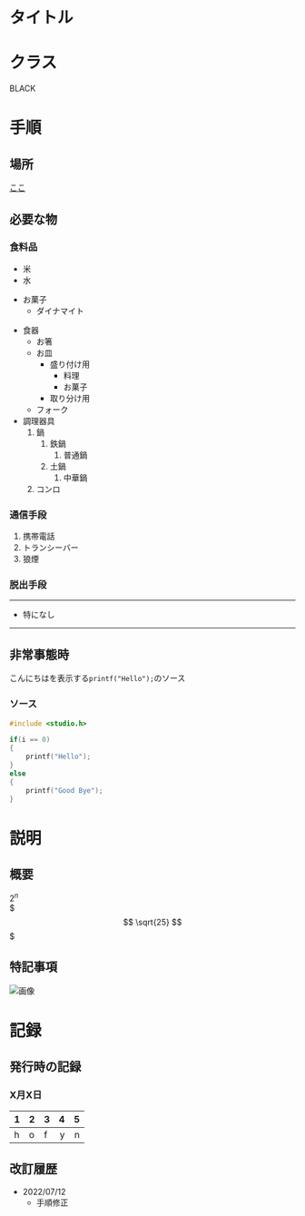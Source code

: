 # タイトル

# クラス
BLACK

# 手順
## 場所
[ここ](https://notepm.jp/help/markdown-table)
## 必要な物
### 食料品
- 米
- 水
+ お菓子
    + ダイナマイト
* 食器
    * お箸
    * お皿
        * 盛り付け用
            * 料理
            * お菓子
        * 取り分け用
    * フォーク
* 調理器具
    1. 鍋
        1. 鉄鍋
            1. 普通鍋
        6. 土鍋
            1. 中華鍋
    2. コンロ
### 通信手段
1. 携帯電話
1. トランシーバー
2. 狼煙 
### 脱出手段
---
- 特になし
---
## 非常事態時
こんにちはを表示する`printf("Hello");`のソース
### ソース
```C
#include <studio.h>

if(i == 0)
{
    printf("Hello");
}
else
{
    printf("Good Bye");
}
```

# 説明
## 概要
$2^n$  
$$$
\sqrt{25}
$$$
## 特記事項
![画像](https://www.azciel.co.jp/wp-content/uploads/2018/08/icon_git.png)

# 記録
## 発行時の記録
### X月X日
|1|2|3|4|5|  
|:-|:-|:-|-:|-:|
|h|o|f|y|n|
## 改訂履歴
+ 2022/07/12
    + 手順修正
